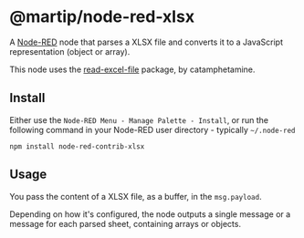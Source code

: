 # @martip/node-red-xlsx

A [Node-RED](http://nodered.org/) node that parses a XLSX file and converts it to a JavaScript representation (object or array).

This node uses the [read-excel-file](https://www.npmjs.com/package/read-excel-file) package, by catamphetamine.

## Install

Either use the `Node-RED Menu - Manage Palette - Install`, or run the following command in your Node-RED user directory - typically `~/.node-red`

    npm install node-red-contrib-xlsx

## Usage

You pass the content of a XLSX file, as a buffer, in the `msg.payload`.

Depending on how it's configured, the node outputs a single message or a message for each parsed sheet, containing arrays or objects.